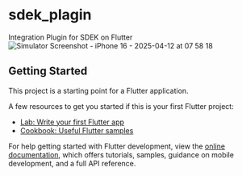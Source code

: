 # sdek_plagin

Integration Plugin for SDEK on Flutter
![Simulator Screenshot - iPhone 16 - 2025-04-12 at 07 58 18](https://github.com/user-attachments/assets/9c1e3e0b-15d1-41fd-9c05-1af465a9255c)


## Getting Started

This project is a starting point for a Flutter application.

A few resources to get you started if this is your first Flutter project:

- [Lab: Write your first Flutter app](https://docs.flutter.dev/get-started/codelab)
- [Cookbook: Useful Flutter samples](https://docs.flutter.dev/cookbook)

For help getting started with Flutter development, view the
[online documentation](https://docs.flutter.dev/), which offers tutorials,
samples, guidance on mobile development, and a full API reference.
